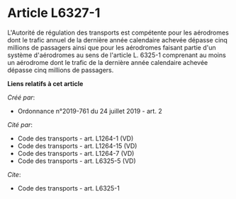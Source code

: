# Article L6327-1

L'Autorité de régulation des transports est compétente pour les aérodromes dont le trafic annuel de la dernière année
calendaire achevée dépasse cinq millions de passagers ainsi que pour les aérodromes faisant partie d'un système d'aérodromes
au sens de l'article L. 6325-1 comprenant au moins un aérodrome dont le trafic de la dernière année calendaire achevée
dépasse cinq millions de passagers.

**Liens relatifs à cet article**

_Créé par_:

  - Ordonnance n°2019-761 du 24 juillet 2019 - art. 2

_Cité par_:

  - Code des transports - art. L1264-1 (VD)
  - Code des transports - art. L1264-15 (VD)
  - Code des transports - art. L1264-7 (VD)
  - Code des transports - art. L6325-5 (VD)

_Cite_:

  - Code des transports - art. L6325-1
